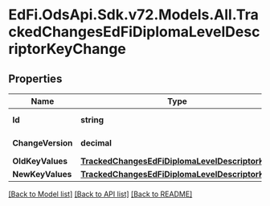 # EdFi.OdsApi.Sdk.v72.Models.All.TrackedChangesEdFiDiplomaLevelDescriptorKeyChange

## Properties

Name | Type | Description | Notes
------------ | ------------- | ------------- | -------------
**Id** | **string** | Resource identifier | [optional] 
**ChangeVersion** | **decimal** | Change version | [optional] 
**OldKeyValues** | [**TrackedChangesEdFiDiplomaLevelDescriptorKey**](TrackedChangesEdFiDiplomaLevelDescriptorKey.md) |  | [optional] 
**NewKeyValues** | [**TrackedChangesEdFiDiplomaLevelDescriptorKey**](TrackedChangesEdFiDiplomaLevelDescriptorKey.md) |  | [optional] 

[[Back to Model list]](../README.md#documentation-for-models) [[Back to API list]](../README.md#documentation-for-api-endpoints) [[Back to README]](../README.md)

